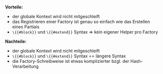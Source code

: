 **Vorteile:**

- der globale Kontext wird nicht mitgeschleift
- das Registrieren einer Factory ist genau so einfach wie das Erstellen eines Partials
- `\{{#block}}` und `\{{#extend}}` Syntax => kein eigener Helper pro Factory

**Nachteile:**
- der globale Kontext wird nicht mitgeschleift
- `\{{#block}}` und `\{{#extend}}` Syntax == längere Syntax
- die Factory-Schreibweise ist etwas komplizierter bzgl. der Hash-Verarbeitung

